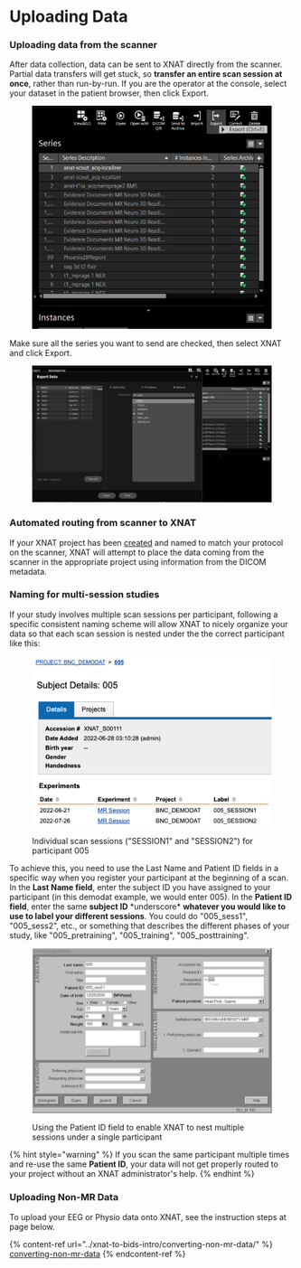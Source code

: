 # Uploading Data

### Uploading data from the scanner

After data collection, data can be sent to XNAT directly from the scanner. Partial data transfers will get stuck, so **transfer an entire scan session at once**, rather than run-by-run. If you are the operator at the console, select your dataset in the patient browser, then click Export.

<figure><img src="../.gitbook/assets/export.png" alt="" width="486"><figcaption></figcaption></figure>

Make sure all the series you want to send are checked, then select XNAT and click Export.

<figure><img src="../.gitbook/assets/xnat.png" alt=""><figcaption></figcaption></figure>

### Automated routing from scanner to XNAT

If your XNAT project has been [created](project-creation-in-xnat.md) and named to match your protocol on the scanner, XNAT will attempt to place the data coming from the scanner in the appropriate project using information from the DICOM metadata.&#x20;

### Naming for multi-session studies

If your study involves multiple scan sessions per participant, following a specific consistent naming scheme will allow XNAT to nicely organize your data so that each scan session is nested under the the correct participant like this:

<figure><img src="../.gitbook/assets/Screen Shot 2022-10-26 at 11.34.40 AM (1).png" alt=""><figcaption><p>Individual scan sessions ("SESSION1" and "SESSION2") for participant 005</p></figcaption></figure>

To achieve this, you need to use the Last Name and Patient ID fields in a specific way when you register your participant at the beginning of a scan. In the **Last Name field**, enter the subject ID you have assigned to your participant (in this demodat example, we would enter 005). In the **Patient ID field**, enter the same **subject ID** \*underscore\* **whatever you would like to use to label your different sessions**. You could do "005\_sess1", "005\_sess2", etc., or something that describes the different phases of your study, like "005\_pretraining", "005\_training", "005\_posttraining".

<figure><img src="../.gitbook/assets/multisess.JPG" alt=""><figcaption><p>Using the Patient ID field to enable XNAT to nest multiple sessions under a single participant</p></figcaption></figure>

{% hint style="warning" %}
If you scan the same participant multiple times and re-use the same **Patient ID**, your data will not get properly routed to your project without an XNAT administrator's help.&#x20;
{% endhint %}



### Uploading Non-MR Data

To upload your EEG or Physio data onto XNAT, see the instruction steps at page below.

{% content-ref url="../xnat-to-bids-intro/converting-non-mr-data/" %}
[converting-non-mr-data](../xnat-to-bids-intro/converting-non-mr-data/)
{% endcontent-ref %}



